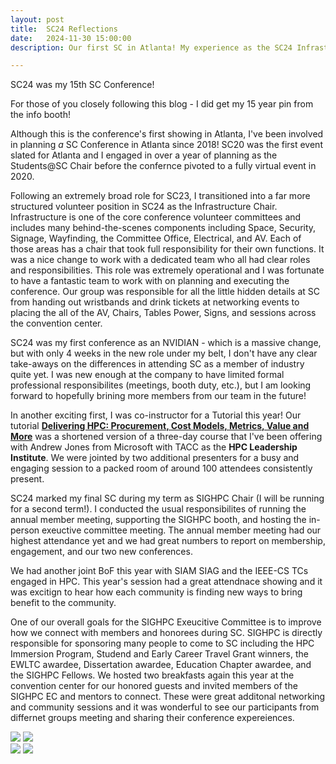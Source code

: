 ```yaml
---
layout: post
title:  SC24 Reflections
date:   2024-11-30 15:00:00
description: Our first SC in Atlanta! My experience as the SC24 Infrastructure Chair, a Tutorial Instructor, and SIGHPC Chair. 

---
```


SC24 was my 15th SC Conference! 

For those of you closely following this blog - I did get my 15 year pin from the info booth!

Although this is the conference's first showing in Atlanta, I've been involved in planning *a* SC Conference in Atlanta since 2018!  SC20 was the first event slated for Atlanta and I engaged in over a year of planning as the Students@SC Chair before the confernce pivoted to a fully virtual event in 2020.  

Following an extremely broad role for SC23, I transitioned into a far more structured volunteer position in SC24 as the Infrastructure Chair.  Infrastructure is one of the core conference volunteer committees and includes many behind-the-scenes components including Space, Security, Signage, Wayfinding, the Committee Office, Electrical, and AV.  Each of those areas has a chair that took full responsibility for their own functions. It was a nice change to work with a dedicated team who all had clear roles and responsibilities. This role was extremely operational and I was fortunate to have a fantastic team to work with on planning and executing the conference. Our group was responsible for all the little hidden details at SC from handing out wristbands and drink tickets at networking events to placing the all of the AV, Chairs, Tables Power, Signs, and sessions across the convention center.  

SC24 was my first conference as an NVIDIAN - which is a massive change, but with only 4 weeks in the new role under my belt, I don't have any clear take-aways on the differences in attending SC as a member of industry quite yet.  I was new enough at the company to have limited formal professional responsibilites (meetings, booth duty, etc.), but I am looking forward to hopefully brining more members from our team in the future!

In another exciting first, I was co-instructor for a Tutorial this year!  Our tutorial **[Delivering HPC: Procurement, Cost Models, Metrics, Value and More](https://sc24.conference-program.com/presentation/?id=tut103&sess=sess431)** was a shortened version of a three-day course that I've been offering with Andrew Jones from Microsoft with TACC as the **HPC Leadership Institute**.  We were jointed by two additional presenters for a busy and engaging session to a packed room of around 100 attendees consistently present.  

SC24 marked my final SC during my term as SIGHPC Chair (I will be running for a second term!).  I conducted the usual responsibilites of running the annual member meeting, supporting the SIGHPC booth, and hosting the in-person exeuctive committee meeting. The annual member meeting had our highest attendance yet and we had great numbers to report on membership, engagement, and our two new conferences. 

We had another joint BoF this year with SIAM SIAG and the IEEE-CS TCs engaged in HPC.  This year's session had a great attendnace showing and it was excitign to hear how each community is finding new ways to bring benefit to the community. 

One of our overall goals for the SIGHPC Exeucitive Committee is to improve how we connect with members and honorees during SC. SIGHPC is directly responsible for sponsoring many people to come to SC including the HPC Immersion Program, Studend and Early Career Travel Grant winners, the EWLTC awardee, Dissertation awardee, Education Chapter awardee, and the SIGHPC Fellows. We hosted two breakfasts again this year at the convention center for our honored guests and invited members of the SIGHPC EC and mentors to connect. These were great additonal networking and community sessions and it was wonderful to see our participants from differnet groups meeting and sharing their conference expereiences.  


<div class="img_row">
	<img class="col two" src="/img/SC24Awards-175.jpg">
    <img class="col one" src="/img/SC24ChairsDinner-125.jpg">
</div>
<div class="img_row">
	<img class="col one" src="/img/SC24ConventionCenter-216.jpg">
    <img class="col two" src="/img/SC24InfrastructureCommittee-6.jpg">
</div>
